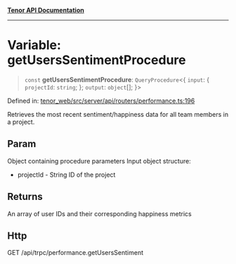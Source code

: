 [**Tenor API Documentation**](../../README.md)

***

# Variable: getUsersSentimentProcedure

> `const` **getUsersSentimentProcedure**: `QueryProcedure`\<\{ `input`: \{ `projectId`: `string`; \}; `output`: `object`[]; \}\>

Defined in: [tenor\_web/src/server/api/routers/performance.ts:196](https://github.com/Apantli/Tenor/blob/293d0ddb2d5307c4150fcd161249995fd5278c7d/tenor_web/src/server/api/routers/performance.ts#L196)

Retrieves the most recent sentiment/happiness data for all team members in a project.

## Param

Object containing procedure parameters
Input object structure:
- projectId - String ID of the project

## Returns

An array of user IDs and their corresponding happiness metrics

## Http

GET /api/trpc/performance.getUsersSentiment
